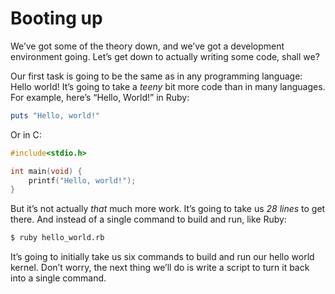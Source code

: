 # Booting up

We’ve got some of the theory down, and we’ve got a development environment
going. Let’s get down to actually writing some code, shall we?

Our first task is going to be the same as in any programming language: Hello
world! It’s going to take a _teeny_ bit more code than in many languages. For
example, here’s “Hello, World!” in Ruby:

```ruby
puts "Hello, world!"
```

Or in C:

```c
#include<stdio.h>

int main(void) {
    printf("Hello, world!");
}
```

But it’s not actually _that_ much more work. It’s going to take us *28 lines*
to get there. And instead of a single command to build and run, like Ruby:

```bash
$ ruby hello_world.rb
```

It’s going to initially take us six commands to build and run our hello world
kernel. Don’t worry, the next thing we’ll do is write a script to turn it back
into a single command.
